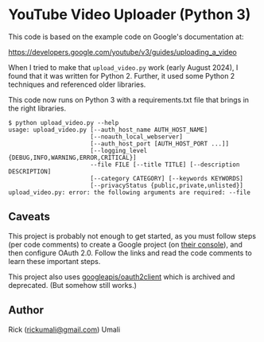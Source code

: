 # YouTube Video Uploader (Python 3)

This code is based on the example code on Google's documentation at:

https://developers.google.com/youtube/v3/guides/uploading_a_video

When I tried to make that `upload_video.py` work (early August 2024), I found that it was written for Python 2. Further, it used some Python 2 techniques and referenced older libraries.

This code now runs on Python 3 with a requirements.txt file that brings in the right libraries.

```
$ python upload_video.py --help
usage: upload_video.py [--auth_host_name AUTH_HOST_NAME]
                       [--noauth_local_webserver]
                       [--auth_host_port [AUTH_HOST_PORT ...]]
                       [--logging_level {DEBUG,INFO,WARNING,ERROR,CRITICAL}]
                       --file FILE [--title TITLE] [--description DESCRIPTION]
                       [--category CATEGORY] [--keywords KEYWORDS]
                       [--privacyStatus {public,private,unlisted}]
upload_video.py: error: the following arguments are required: --file
```

## Caveats

This project is probably not enough to get started, as you must follow steps (per code comments) to create a Google project (on [their console](https://console.cloud.google.com)), and then configure OAuth 2.0. Follow the links and read the code comments to learn these important steps.

This project also uses [googleapis/oauth2client](https://github.com/googleapis/oauth2client) which is archived and deprecated. (But somehow still works.)

## Author

Rick (rickumali@gmail.com) Umali
